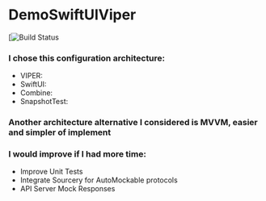 # DemoSwiftUIViper
[![Build Status](https://travis-ci.com/clasik/DemoSwiftUIViper.svg?branch=master)

### I chose this configuration architecture:
- VIPER: 
- SwiftUI:
- Combine:
- SnapshotTest:

### Another architecture alternative I considered is MVVM, easier and simpler of implement


### I would improve if I had more time:
- Improve Unit Tests
- Integrate Sourcery for AutoMockable protocols
- API Server Mock Responses
